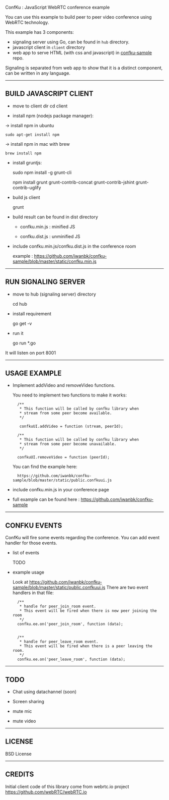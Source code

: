 ConfKu : JavaScript WebRTC conference example

You can use this example to build peer to peer video conference using WebRTC technology.

This example has 3 components:

- signaling server using Go, can be found in `hub` directory. 
- javascript client in `client` directory
- web app to serve HTML (with css and javascript) in [confku-sample](https://github.com/iwanbk/confku-sample) repo.

Signaling is separated from web app to show that it is a distinct component, can be written in any language.



----------------------
BUILD JAVASCRIPT CLIENT
----------------------
* move to client dir
    cd client

* install npm (nodejs package manager):

-> install npm in ubuntu
    
    sudo apt-get install npm

-> install npm in mac with brew
    
    brew install npm


* install gruntjs:

    sudo npm install -g grunt-cli
    
    npm install grunt grunt-contrib-concat grunt-contrib-jshint grunt-contrib-uglify


* build js client
    
    grunt


* build result can be found in dist directory

    - confku.min.js :   minified JS
    
    - confku.dist.js :  unminified JS


* include confku.min.js/confku.dist.js in the conference room
    
    example : https://github.com/iwanbk/confku-sample/blob/master/static/confku.min.js


--------------------
RUN SIGNALING SERVER
--------------------
* move to hub (signaling server) directory 
    
    cd hub

* install requirement
    
    go get -v


* run it
    
    go run *.go


It will listen on port 8001


------------
USAGE EXAMPLE
------------
* Implement addVideo and removeVideo functions.

    You need to implement two functions to make it works:
        
        /**
         * This function will be called by confku library when
         * stream from some peer become available.
         */
         
         confkuUI.addVideo = function (stream, peerId);

        /**
         * This function will be called by confku library when 
         * stream from some peer become unavailable.
         */
    
        confkuUI.removeVideo = function (peerId);
    
    You can find the example here:
    
        https://github.com/iwanbk/confku-sample/blob/master/static/public.confkuui.js


* include confku.min.js in your conference page


* full example can be found here : https://github.com/iwanbk/confku-sample


-------------
CONFKU EVENTS
-------------

ConfKu will fire some events regarding the conference.
You can add event handler for those events.

* list of events

    TODO

* example usage

    Look at https://github.com/iwanbk/confku-sample/blob/master/static/public.confkuui.js
    There are two event handlers in that file:
    
        /**
         * handle for peer_join_room event.
         * This event will be fired when there is new peer joining the room
         */
        confku.ee.on('peer_join_room', function (data);


        /**
         * handle for peer_leave_room event.
         * This event will be fired when there is a peer leaving the room.
         */
        confku.ee.on('peer_leave_room', function (data);


----
TODO
----

* Chat using datachannel (soon)

* Screen sharing

* mute mic

* mute video


-------
LICENSE
------

BSD License


-------
CREDITS
------

Initial client code of this library come from webrtc.io project 
https://github.com/webRTC/webRTC.io
